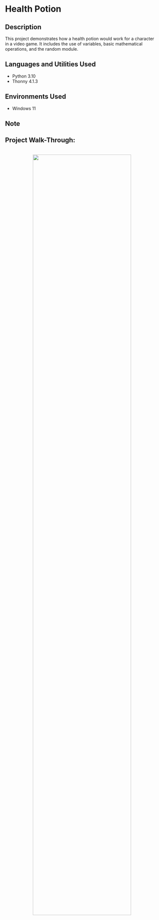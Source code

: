 <h1>Health Potion</h1>

<h2>Description</h2>
This project demonstrates how a health potion would work for a character in a video game. It includes the use of variables, basic mathematical operations, and the random module.  

<h2>Languages and Utilities Used</h2>

- Python 3.10
- Thonny 4.1.3

<h2>Environments Used </h2>

- Windows 11 

<h2>Note</h2>
 

<h2>Project Walk-Through:</h2>

<p align="center">
<br/>
<img src="#" width="80%" height="80%" />
<br />
<br />

<!--
 ```diff
- text in red
+ text in green
! text in orange
# text in gray
@@ text in purple (and bold)@@
```
--!>
